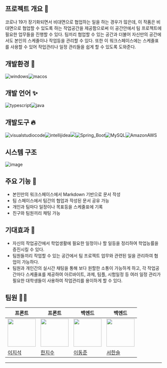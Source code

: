 ## 프로젝트 개요 👋
코로나 19가 장기화되면서 비대면으로 협업하는 일을 하는 경우가 많은데, 이 작품은 비대면으로 협업할 수 있도록 하는 작업공간을 제공함으로써 이 공간안에서 팀 프로젝트에 필요한 업무들을 진행할 수 있다. 
팀끼리 협업할 수 있는 공간과 더불어 자신만의 공간에서도 본인의 스케줄이나 작업등을 관리할 수 있다. 또한 이 워크스페이스에는 스케줄표를 사용할 수 있어 작업관리나 일정 관리들을 쉽게 할 수 있도록 
도와준다. 

## 개발환경 🌈
<img alt="windows" src ="https://img.shields.io/badge/windows-0078D6.svg?&style=for-the-badge&logo=windows&logoColor=white"/><img alt="macos" src ="https://img.shields.io/badge/macos-000000.svg?&style=for-the-badge&logo=macos&logoColor=blue"/>
## 개발 언어 ✨
<img alt="typescript" src ="https://img.shields.io/badge/typescript-3178C6.svg?&style=for-the-badge&logo=typescript&logoColor=white"/><img alt="java" src ="https://img.shields.io/badge/java-000000.svg?&style=for-the-badge&logo=java&logoColor=blue"/>
## 개발도구 🔥 
<img alt="visualstudiocode" src ="https://img.shields.io/badge/visualstudiocode-007ACC.svg?&style=for-the-badge&logo=visualstudiocode&logoColor=white"/><img alt="intellijidea" src ="https://img.shields.io/badge/intellijidea-000000.svg?&style=for-the-badge&logo=intellijidea&logoColor=white"/><img src="https://img.shields.io/badge/React-61DAFB?style=for-the-badge&logo=React&logoColor=black"><img alt="Spring_Boot" src ="https://img.shields.io/badge/Spring_Boot-6DB33F.svg?&style=for-the-badge&logo=Spring-Boot&logoColor=white"/><img alt="MySQL" src ="https://img.shields.io/badge/MySQL-4479A1.svg?&style=for-the-badge&logo=MySQL&logoColor=white"/><img alt="AmazonAWS" src ="https://img.shields.io/badge/AmazonAWS-232F3E.svg?&style=for-the-badge&logo=AmazonAWS&logoColor=white"/>
## 시스템 구조
![image](https://github.com/WithSpace-Capston/.github/assets/90665186/46919d1b-3d65-4e28-9fdf-c69f7ecb1ef4)

## 주요 기능 🧙
* 본인만의 워크스페이스에서 Markdown 기반으로 문서 작성
* 팀 스페이스에서 팀간의 협업과 작성된 문서 공유 가능
* 개인과 팀마다 일정이나 목표등을 스케줄표에 기록
* 친구와 팀원끼리 채팅 가능

## 기대효과 🍿
* 자신의 작업공간에서 학업생활에 필요한 일정이나 할 일등을 정리하여 학업능률을 증진시킬 수 있다.
* 팀원들끼리 작업할 수 있는 공간에서 팀 프로젝트 업무와 관련된 일을 관리하여 협업이 가능하다.
* 팀원과 개인간의 실시간 채팅을 통해 보다 원할한 소통이 가능하게 하고, 각 작업공간마다 스케줄표를 제공하여 아르바이트, 과제, 팀플, 시험일정 등 여러 일정 관리가 필요한 대학생들이 사용하여 작업관리를 용이하게 할 수 있다.

## 팀원 👩‍💻
| 프론트 | 프론트 | 백엔드 | 백엔드 |
| ----- | ----- | ----- | ----- |
| <a href="https://github.com/JiseokLee"><img src="https://avatars.githubusercontent.com/u/38320277?v=4" width="90" height="90"></a> | <a href="https://github.com/hanjisu1501"><img src="https://avatars.githubusercontent.com/u/75174157?v=4" width="90" height="90"></a> | <a href="https://github.com/dongjun-Yi"><img src="https://avatars.githubusercontent.com/u/90665186?v=4" width="90" height="90"></a> | <a href="https://github.com/hanseul9"><img src="https://avatars.githubusercontent.com/u/102939057?v=4" width="90" height="90"></a> 
| [이지석](https://github.com/JiseokLee) | [한지수](https://github.com/hanjisu1501) | [이동준](https://github.com/dongjun-Yi) | [서한슬](https://github.com/hanseul9) |
---
<!--

**Here are some ideas to get you started:**

🙋‍♀️ A short introduction - what is your organization all about?
🌈 Contribution guidelines - how can the community get involved?
👩‍💻 Useful resources - where can the community find your docs? Is there anything else the community should know?
🍿 Fun facts - what does your team eat for breakfast?
🧙 Remember, you can do mighty things with the power of [Markdown](https://docs.github.com/github/writing-on-github/getting-started-with-writing-and-formatting-on-github/basic-writing-and-formatting-syntax)
-->
